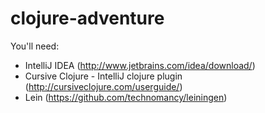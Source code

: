 clojure-adventure
=================

You'll need:
* IntelliJ IDEA (http://www.jetbrains.com/idea/download/)
* Cursive Clojure - IntelliJ clojure plugin (http://cursiveclojure.com/userguide/)
* Lein (https://github.com/technomancy/leiningen)


